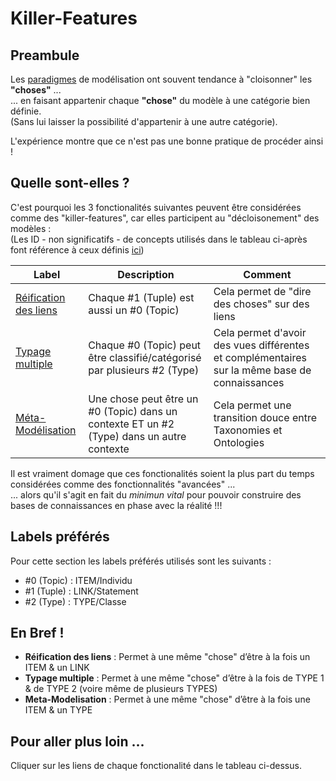 
Killer-Features
==

Preambule
-
Les <a href="https://github.com/iPlumb3r/KeQuarks/tree/master/Paradigms">paradigmes</a> de modélisation ont souvent tendance à "cloisonner" les __"choses"__ ...   
... en faisant appartenir chaque __"chose"__ du modèle à une catégorie bien définie.   
(Sans lui laisser la possibilité d'appartenir à une autre catégorie).  

L'expérience montre que ce n'est pas une bonne pratique de procéder ainsi !

Quelle sont-elles ?
-
C'est pourquoi les 3 fonctionalités suivantes peuvent être considérées comme des "killer-features", car elles participent au "décloisonement" des modèles :   
(Les ID - non significatifs - de concepts utilisés dans le tableau ci-après font référence à ceux définis <a href="https://github.com/iPlumb3r/KeQuarks/tree/master/Concepts">ici</a>)

<table>
    <thead>
        <tr>
            <th>Label</th>
            <th>Description</th>
            <th>Comment</th>
        </tr>
    </thead>
    <tbody>
        <tr>
            <td><a href="https://github.com/iPlumb3r/KeQuarks/blob/master/Features/LinkReification_FR.md">Réification des liens</a></td>
            <td>Chaque #1 (Tuple) est aussi un #0 (Topic)</td>
            <td>Cela permet de "dire des choses" sur des liens</td>
        </tr>
        <tr>
            <td><a href="https://github.com/iPlumb3r/KeQuarks/blob/master/Features/Multi-Typing_FR.md">Typage multiple</a></td>
            <td>Chaque #0 (Topic) peut être classifié/catégorisé par plusieurs #2 (Type)</td>
            <td>Cela permet d'avoir des vues différentes et complémentaires sur la même base de connaissances</td>
        </tr>
        <tr>
            <td><a href="https://github.com/iPlumb3r/KeQuarks/blob/master/Features/Meta-Modeling_FR.md">Méta-Modélisation</a></td>
            <td>Une chose peut être un  #0 (Topic) dans un contexte ET un #2 (Type) dans un autre contexte</td>
            <td>Cela permet une transition douce entre Taxonomies et Ontologies</td>
        </tr>
    </tbody>
</table>

Il est vraiment domage que ces fonctionalités soient la plus part du temps considérées comme des fonctionnalités "avancées" ...   
... alors qu'il s'agit en fait du _minimun vital_ pour pouvoir construire des bases de connaissances en phase avec la réalité !!!

Labels préférés
-
Pour cette section les labels préférés utilisés sont les suivants :
* #0 (Topic) : ITEM/Individu
* #1 (Tuple) : LINK/Statement
* #2 (Type) : TYPE/Classe

En Bref !
-
* __Réification des liens__ : Permet à une même "chose" d’être à la fois un ITEM & un LINK
* __Typage multiple__ : Permet à une même  "chose" d’être à la fois de TYPE 1 & de TYPE 2 (voire même de plusieurs TYPES)
* __Meta-Modelisation__ : Permet à une même "chose" d’être à la fois une ITEM & un TYPE

Pour aller plus loin ...
-
Cliquer sur les liens de chaque fonctionalité dans le tableau ci-dessus.
